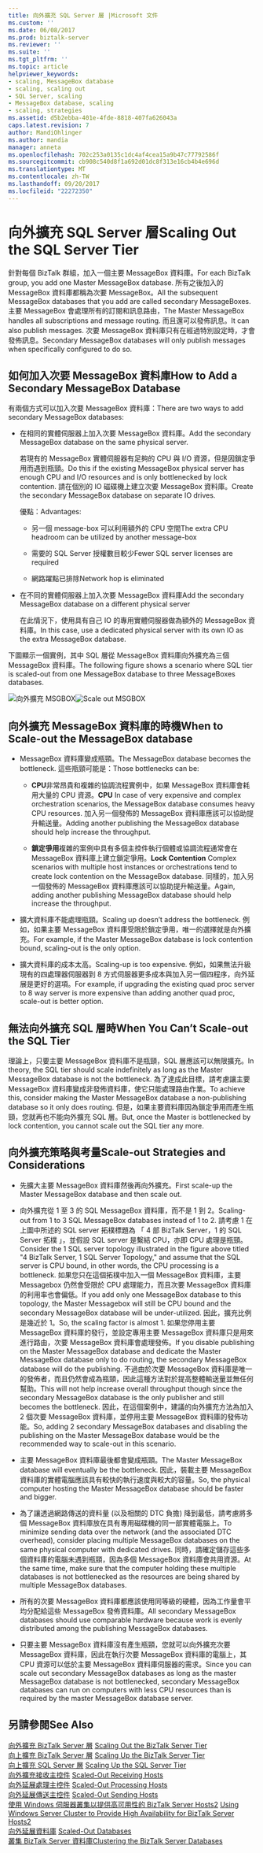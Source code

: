 ```yaml
---
title: 向外擴充 SQL Server 層 |Microsoft 文件
ms.custom: ''
ms.date: 06/08/2017
ms.prod: biztalk-server
ms.reviewer: ''
ms.suite: ''
ms.tgt_pltfrm: ''
ms.topic: article
helpviewer_keywords:
- scaling, MessageBox database
- scaling, scaling out
- SQL Server, scaling
- MessageBox database, scaling
- scaling, strategies
ms.assetid: d5b2ebba-401e-4fde-8818-407fa626043a
caps.latest.revision: 7
author: MandiOhlinger
ms.author: mandia
manager: anneta
ms.openlocfilehash: 702c253a0135c1dc4af4cea15a9b47c77792586f
ms.sourcegitcommit: cb908c540d8f1a692d01dc8f313e16cb4b4e696d
ms.translationtype: MT
ms.contentlocale: zh-TW
ms.lasthandoff: 09/20/2017
ms.locfileid: "22272350"
---
```

# <a name="scaling-out-the-sql-server-tier"></a><span data-ttu-id="d7b45-102">向外擴充 SQL Server 層</span><span class="sxs-lookup"><span data-stu-id="d7b45-102">Scaling Out the SQL Server Tier</span></span>
<span data-ttu-id="d7b45-103">針對每個 BizTalk 群組，加入一個主要 MessageBox 資料庫。</span><span class="sxs-lookup"><span data-stu-id="d7b45-103">For each BizTalk group, you add one Master MessageBox database.</span></span> <span data-ttu-id="d7b45-104">所有之後加入的 MessageBox 資料庫都稱為次要 MessageBox。</span><span class="sxs-lookup"><span data-stu-id="d7b45-104">All the subsequent MessageBox databases that you add are called secondary MessageBoxes.</span></span> <span data-ttu-id="d7b45-105">主要 MessageBox 會處理所有的訂閱和訊息路由，</span><span class="sxs-lookup"><span data-stu-id="d7b45-105">The Master MessageBox handles all subscriptions and message routing.</span></span> <span data-ttu-id="d7b45-106">而且還可以發佈訊息。</span><span class="sxs-lookup"><span data-stu-id="d7b45-106">It can also publish messages.</span></span> <span data-ttu-id="d7b45-107">次要 MessageBox 資料庫只有在經過特別設定時，才會發佈訊息。</span><span class="sxs-lookup"><span data-stu-id="d7b45-107">Secondary MessageBox databases will only publish messages when specifically configured to do so.</span></span>  
  
## <a name="how-to-add-a-secondary-messagebox-database"></a><span data-ttu-id="d7b45-108">如何加入次要 MessageBox 資料庫</span><span class="sxs-lookup"><span data-stu-id="d7b45-108">How to Add a Secondary MessageBox Database</span></span>  
 <span data-ttu-id="d7b45-109">有兩個方式可以加入次要 MessageBox 資料庫：</span><span class="sxs-lookup"><span data-stu-id="d7b45-109">There are two ways to add secondary MessageBox databases:</span></span>  
  
-   <span data-ttu-id="d7b45-110">在相同的實體伺服器上加入次要 MessageBox 資料庫。</span><span class="sxs-lookup"><span data-stu-id="d7b45-110">Add the secondary MessageBox database on the same physical server.</span></span>  
  
     <span data-ttu-id="d7b45-111">若現有的 MessageBox 實體伺服器有足夠的 CPU 與 I/O 資源，但是因鎖定爭用而遇到瓶頸。</span><span class="sxs-lookup"><span data-stu-id="d7b45-111">Do this if the existing MessageBox physical server has enough CPU and I/O resources and is only bottlenecked by lock contention.</span></span> <span data-ttu-id="d7b45-112">請在個別的 IO 磁碟機上建立次要 MessageBox 資料庫。</span><span class="sxs-lookup"><span data-stu-id="d7b45-112">Create the secondary MessageBox database on separate IO drives.</span></span>  
  
     <span data-ttu-id="d7b45-113">優點：</span><span class="sxs-lookup"><span data-stu-id="d7b45-113">Advantages:</span></span>  
  
    -   <span data-ttu-id="d7b45-114">另一個 message-box 可以利用額外的 CPU 空間</span><span class="sxs-lookup"><span data-stu-id="d7b45-114">The extra CPU headroom can be utilized by another message-box</span></span>  
  
    -   <span data-ttu-id="d7b45-115">需要的 SQL Server 授權數目較少</span><span class="sxs-lookup"><span data-stu-id="d7b45-115">Fewer SQL server licenses are required</span></span>  
  
    -   <span data-ttu-id="d7b45-116">網路躍點已排除</span><span class="sxs-lookup"><span data-stu-id="d7b45-116">Network hop is eliminated</span></span>  
  
-   <span data-ttu-id="d7b45-117">在不同的實體伺服器上加入次要 MessageBox 資料庫</span><span class="sxs-lookup"><span data-stu-id="d7b45-117">Add the secondary MessageBox database on a different physical server</span></span>  
  
     <span data-ttu-id="d7b45-118">在此情況下，使用具有自己 IO 的專用實體伺服器做為額外的 MessageBox 資料庫。</span><span class="sxs-lookup"><span data-stu-id="d7b45-118">In this case, use a dedicated physical server with its own IO as the extra MessageBox database.</span></span>  
  
 <span data-ttu-id="d7b45-119">下圖顯示一個實例，其中 SQL 層從 MessageBox 資料庫向外擴充為三個 MessageBox 資料庫。</span><span class="sxs-lookup"><span data-stu-id="d7b45-119">The following figure shows a scenario where SQL tier is scaled-out from one MessageBox database to three MessageBoxes databases.</span></span>  
  
 <span data-ttu-id="d7b45-120">![向外擴充 MSGBOX](../core/media/scaleoutmsgbox.gif "ScaleOutMSGBOX")</span><span class="sxs-lookup"><span data-stu-id="d7b45-120">![Scale out MSGBOX](../core/media/scaleoutmsgbox.gif "ScaleOutMSGBOX")</span></span>  
  
## <a name="when-to-scale-out-the-messagebox-database"></a><span data-ttu-id="d7b45-121">向外擴充 MessageBox 資料庫的時機</span><span class="sxs-lookup"><span data-stu-id="d7b45-121">When to Scale-out the MessageBox database</span></span>  
  
-   <span data-ttu-id="d7b45-122">MessageBox 資料庫變成瓶頸。</span><span class="sxs-lookup"><span data-stu-id="d7b45-122">The MessageBox database becomes the bottleneck.</span></span> <span data-ttu-id="d7b45-123">這些瓶頸可能是：</span><span class="sxs-lookup"><span data-stu-id="d7b45-123">Those bottlenecks can be:</span></span>  
  
    -   <span data-ttu-id="d7b45-124">**CPU**非常昂貴和複雜的協調流程實例中，如果 MessageBox 資料庫會耗用大量的 CPU 資源。</span><span class="sxs-lookup"><span data-stu-id="d7b45-124">**CPU** In case of very expensive and complex orchestration scenarios, the MessageBox database consumes heavy CPU resources.</span></span> <span data-ttu-id="d7b45-125">加入另一個發佈的 MessageBox 資料庫應該可以協助提升輸送量。</span><span class="sxs-lookup"><span data-stu-id="d7b45-125">Adding another publishing the MessageBox database should help increase the throughput.</span></span>  
  
    -   <span data-ttu-id="d7b45-126">**鎖定爭用**複雜的案例中具有多個主控件執行個體或協調流程通常會在 MessageBox 資料庫上建立鎖定爭用。</span><span class="sxs-lookup"><span data-stu-id="d7b45-126">**Lock Contention** Complex scenarios with multiple host instances or orchestrations tend to create lock contention on the MessageBox database.</span></span> <span data-ttu-id="d7b45-127">同樣的，加入另一個發佈的 MessageBox 資料庫應該可以協助提升輸送量。</span><span class="sxs-lookup"><span data-stu-id="d7b45-127">Again, adding another publishing MessageBox database should help increase the throughput.</span></span>  
  
-   <span data-ttu-id="d7b45-128">擴大資料庫不能處理瓶頸。</span><span class="sxs-lookup"><span data-stu-id="d7b45-128">Scaling up doesn’t address the bottleneck.</span></span> <span data-ttu-id="d7b45-129">例如，如果主要 MessageBox 資料庫受限於鎖定爭用，唯一的選擇就是向外擴充。</span><span class="sxs-lookup"><span data-stu-id="d7b45-129">For example, if the Master MessageBox database is lock contention bound, scaling-out is the only option.</span></span>  
  
-   <span data-ttu-id="d7b45-130">擴大資料庫的成本太高。</span><span class="sxs-lookup"><span data-stu-id="d7b45-130">Scaling-up is too expensive.</span></span> <span data-ttu-id="d7b45-131">例如，如果無法升級現有的四處理器伺服器到 8 方式伺服器更多成本與加入另一個四程序，向外延展是更好的選項。</span><span class="sxs-lookup"><span data-stu-id="d7b45-131">For example, if upgrading the existing quad proc server to 8 way server is more expensive than adding another quad proc, scale-out is better option.</span></span>  
  
## <a name="when-you-cant-scale-out-the-sql-tier"></a><span data-ttu-id="d7b45-132">無法向外擴充 SQL 層時</span><span class="sxs-lookup"><span data-stu-id="d7b45-132">When You Can’t Scale-out the SQL Tier</span></span>  
 <span data-ttu-id="d7b45-133">理論上，只要主要 MessageBox 資料庫不是瓶頸，SQL 層應該可以無限擴充。</span><span class="sxs-lookup"><span data-stu-id="d7b45-133">In theory, the SQL tier should scale indefinitely as long as the Master MessageBox database is not the bottleneck.</span></span> <span data-ttu-id="d7b45-134">為了達成此目標，請考慮讓主要 MessageBox 資料庫變成非發佈資料庫，使它只能處理路由作業。</span><span class="sxs-lookup"><span data-stu-id="d7b45-134">To achieve this, consider making the Master MessageBox database a non-publishing database so it only does routing.</span></span> <span data-ttu-id="d7b45-135">但是，如果主要資料庫因為鎖定爭用而產生瓶頸，您就再也不能向外擴充 SQL 層。</span><span class="sxs-lookup"><span data-stu-id="d7b45-135">But, once the Master is bottlenecked by lock contention, you cannot scale out the SQL tier any more.</span></span>  
  
## <a name="scale-out-strategies-and-considerations"></a><span data-ttu-id="d7b45-136">向外擴充策略與考量</span><span class="sxs-lookup"><span data-stu-id="d7b45-136">Scale-out Strategies and Considerations</span></span>  
  
-   <span data-ttu-id="d7b45-137">先擴大主要 MessageBox 資料庫然後再向外擴充。</span><span class="sxs-lookup"><span data-stu-id="d7b45-137">First scale-up the Master MessageBox database and then scale out.</span></span>  
  
-   <span data-ttu-id="d7b45-138">向外擴充從 1 至 3 的 SQL MessageBox 資料庫，而不是 1 到 2。</span><span class="sxs-lookup"><span data-stu-id="d7b45-138">Scaling-out from 1 to 3 SQL MessageBox databases instead of 1 to 2.</span></span> <span data-ttu-id="d7b45-139">請考慮 1 在上圖中所述的 SQL server 拓樸標題為 「 4 部 BizTalk Server，1 的 SQL Server 拓樸 」，並假設 SQL server 是繫結 CPU，亦即 CPU 處理是瓶頸。</span><span class="sxs-lookup"><span data-stu-id="d7b45-139">Consider the 1 SQL server topology illustrated in the figure above titled "4 BizTalk Server, 1 SQL Server Topology," and assume that the SQL server is CPU bound, in other words, the CPU processing is a bottleneck.</span></span> <span data-ttu-id="d7b45-140">如果您只在這個拓樸中加入一個 MessageBox 資料庫，主要 Messagebox 仍然會受限於 CPU 處理能力，而且次要 MessageBox 資料庫的利用率也會偏低。</span><span class="sxs-lookup"><span data-stu-id="d7b45-140">If you add only one MessageBox database to this topology, the Master Messagebox will still be CPU bound and the secondary MessageBox database will be under-utilized.</span></span> <span data-ttu-id="d7b45-141">因此，擴充比例是幾近於 1。</span><span class="sxs-lookup"><span data-stu-id="d7b45-141">So, the scaling factor is almost 1.</span></span> <span data-ttu-id="d7b45-142">如果您停用主要 MessageBox 資料庫的發行，並設定專用主要 MessageBox 資料庫只是用來進行路由，次要 MessageBox 資料庫會處理發佈。</span><span class="sxs-lookup"><span data-stu-id="d7b45-142">If you disable publishing on the Master MessageBox database and dedicate the Master MessageBox database only to do routing, the secondary MessageBox database will do the publishing.</span></span> <span data-ttu-id="d7b45-143">不過由於次要 MessageBox 資料庫是唯一的發佈者，而且仍然會成為瓶頸，因此這種方法對於提高整體輸送量並無任何幫助。</span><span class="sxs-lookup"><span data-stu-id="d7b45-143">This will not help increase overall throughput though since the secondary MessageBox database is the only publisher and still becomes the bottleneck.</span></span> <span data-ttu-id="d7b45-144">因此，在這個案例中，建議的向外擴充方法為加入 2 個次要 MessageBox 資料庫，並停用主要 MessageBox 資料庫的發佈功能。</span><span class="sxs-lookup"><span data-stu-id="d7b45-144">So, adding 2 secondary MessageBox databases and disabling the publishing on the Master MessageBox database would be the recommended way to scale-out in this scenario.</span></span>  
  
-   <span data-ttu-id="d7b45-145">主要 MessageBox 資料庫最後都會變成瓶頸。</span><span class="sxs-lookup"><span data-stu-id="d7b45-145">The Master MessageBox database will eventually be the bottleneck.</span></span> <span data-ttu-id="d7b45-146">因此，裝載主要 MessageBox 資料庫的實體電腦應該具有較快的執行速度與較大的容量。</span><span class="sxs-lookup"><span data-stu-id="d7b45-146">So, the physical computer hosting the Master MessageBox database should be faster and bigger.</span></span>  
  
-   <span data-ttu-id="d7b45-147">為了讓透過網路傳送的資料量 (以及相關的 DTC 負擔) 降到最低，請考慮將多個 MessageBox 資料庫放在具有專用磁碟機的同一部實體電腦上。</span><span class="sxs-lookup"><span data-stu-id="d7b45-147">To minimize sending data over the network (and the associated DTC overhead), consider placing multiple MessageBox databases on the same physical computer with dedicated drives.</span></span> <span data-ttu-id="d7b45-148">同時，請確定儲存這些多個資料庫的電腦未遇到瓶頸，因為多個 MessageBox 資料庫會共用資源。</span><span class="sxs-lookup"><span data-stu-id="d7b45-148">At the same time, make sure that the computer holding these multiple databases is not bottlenecked as the resources are being shared by multiple MessageBox databases.</span></span>  
  
-   <span data-ttu-id="d7b45-149">所有的次要 MessageBox 資料庫都應該使用同等級的硬體，因為工作量會平均分配給這些 MessageBox 發佈資料庫。</span><span class="sxs-lookup"><span data-stu-id="d7b45-149">All secondary MessageBox databases should use comparable hardware because work is evenly distributed among the publishing MessageBox databases.</span></span>  
  
-   <span data-ttu-id="d7b45-150">只要主要 MessageBox 資料庫沒有產生瓶頸，您就可以向外擴充次要 MessageBox 資料庫，因此在執行次要 MessageBox 資料庫的電腦上，其 CPU 資源可以低於主要 MessageBox 資料庫伺服器的需求。</span><span class="sxs-lookup"><span data-stu-id="d7b45-150">Since you can scale out secondary MessageBox databases as long as the master MessageBox database is not bottlenecked, secondary MessageBox databases can run on computers with less CPU resources than is required by the master MessageBox database server.</span></span>  
  
## <a name="see-also"></a><span data-ttu-id="d7b45-151">另請參閱</span><span class="sxs-lookup"><span data-stu-id="d7b45-151">See Also</span></span>  
 <span data-ttu-id="d7b45-152">[向外擴充 BizTalk Server 層](../core/scaling-out-the-biztalk-server-tier.md) </span><span class="sxs-lookup"><span data-stu-id="d7b45-152">[Scaling Out the BizTalk Server Tier](../core/scaling-out-the-biztalk-server-tier.md) </span></span>  
 <span data-ttu-id="d7b45-153">[向上擴充 BizTalk Server 層](../core/scaling-up-the-biztalk-server-tier.md) </span><span class="sxs-lookup"><span data-stu-id="d7b45-153">[Scaling Up the BizTalk Server Tier](../core/scaling-up-the-biztalk-server-tier.md) </span></span>  
 <span data-ttu-id="d7b45-154">[向上擴充 SQL Server 層](../core/scaling-up-the-sql-server-tier.md) </span><span class="sxs-lookup"><span data-stu-id="d7b45-154">[Scaling Up the SQL Server Tier](../core/scaling-up-the-sql-server-tier.md) </span></span>  
 <span data-ttu-id="d7b45-155">[向外擴充接收主控件](../core/scaled-out-receiving-hosts.md) </span><span class="sxs-lookup"><span data-stu-id="d7b45-155">[Scaled-Out Receiving Hosts](../core/scaled-out-receiving-hosts.md) </span></span>  
 <span data-ttu-id="d7b45-156">[向外延展處理主控件](../core/scaled-out-processing-hosts.md) </span><span class="sxs-lookup"><span data-stu-id="d7b45-156">[Scaled-Out Processing Hosts](../core/scaled-out-processing-hosts.md) </span></span>  
 <span data-ttu-id="d7b45-157">[向外延展傳送主控件](../core/scaled-out-sending-hosts.md) </span><span class="sxs-lookup"><span data-stu-id="d7b45-157">[Scaled-Out Sending Hosts](../core/scaled-out-sending-hosts.md) </span></span>  
 <span data-ttu-id="d7b45-158">[使用 Windows 伺服器叢集以提供高可用性的 BizTalk Server Hosts2](../core/use-windows-cluster-to-provide-high-availability-for-biztalk-hosts.md) </span><span class="sxs-lookup"><span data-stu-id="d7b45-158">[Using Windows Server Cluster to Provide High Availability for BizTalk Server Hosts2](../core/use-windows-cluster-to-provide-high-availability-for-biztalk-hosts.md) </span></span>  
 <span data-ttu-id="d7b45-159">[向外延展資料庫](../core/scaled-out-databases.md) </span><span class="sxs-lookup"><span data-stu-id="d7b45-159">[Scaled-Out Databases](../core/scaled-out-databases.md) </span></span>  
 [<span data-ttu-id="d7b45-160">叢集 BizTalk Server 資料庫</span><span class="sxs-lookup"><span data-stu-id="d7b45-160">Clustering the BizTalk Server Databases</span></span>](../core/clustering-the-biztalk-server-databases1.md)
